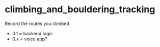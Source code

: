 # climbing_and_bouldering_tracking
Record the routes you climbed

- 0.1 = backend logic 
- 0.x = voice app?
